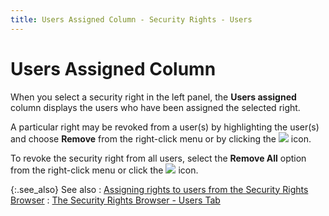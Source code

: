 ```yaml
---
title: Users Assigned Column - Security Rights - Users
---
```


# Users Assigned Column


When you select a security right in the left panel, the **Users 
 assigned** column displays the users who have been assigned the selected  right.


A particular right may be revoked from a user(s)  by highlighting the user(s) and choose **Remove** from the right-click menu or by clicking the ![]({{site.sc_baseurl}}/img/setup_move_right.gif) icon.


To revoke the security right from all users, select the **Remove 
 All** option from the right-click menu or click the ![]({{site.sc_baseurl}}/img/setup_moveall_right.gif) icon.


{:.see_also}
See also
: [Assigning  rights to users from the Security Rights Browser]({{site.sc_baseurl}}/misc/assigning_rights_security_rights_users_dialog_box.html)
: [The  Security Rights Browser - Users Tab]({{site.sc_baseurl}}/misc/security_rights_users_dialog_box.html)
